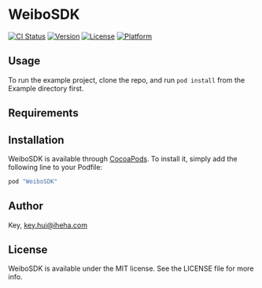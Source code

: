 # WeiboSDK

[![CI Status](http://img.shields.io/travis/Key/WeiboSDK.svg?style=flat)](https://travis-ci.org/Key/WeiboSDK)
[![Version](https://img.shields.io/cocoapods/v/WeiboSDK.svg?style=flat)](http://cocoapods.org/pods/WeiboSDK)
[![License](https://img.shields.io/cocoapods/l/WeiboSDK.svg?style=flat)](http://cocoapods.org/pods/WeiboSDK)
[![Platform](https://img.shields.io/cocoapods/p/WeiboSDK.svg?style=flat)](http://cocoapods.org/pods/WeiboSDK)

## Usage

To run the example project, clone the repo, and run `pod install` from the Example directory first.

## Requirements

## Installation

WeiboSDK is available through [CocoaPods](http://cocoapods.org). To install
it, simply add the following line to your Podfile:

```ruby
pod "WeiboSDK"
```

## Author

Key, key.hui@iheha.com

## License

WeiboSDK is available under the MIT license. See the LICENSE file for more info.
